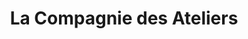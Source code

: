 ---
title: "La Compagnie des Ateliers"
url: /melesse/la-compagnie-des-ateliers/
shop: décoration intérieure
---